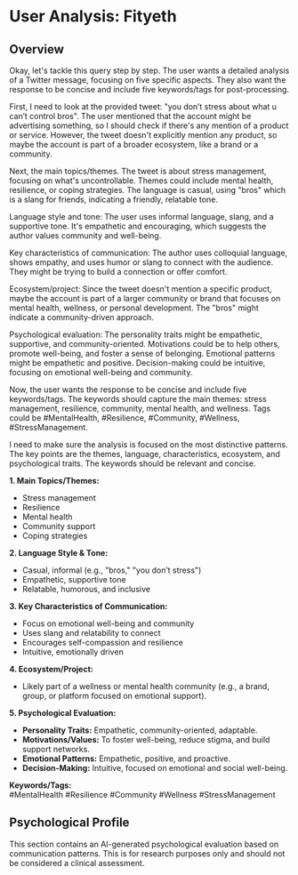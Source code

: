 # User Analysis: Fityeth

## Overview

<think>
Okay, let's tackle this query step by step. The user wants a detailed analysis of a Twitter message, focusing on five specific aspects. They also want the response to be concise and include five keywords/tags for post-processing.

First, I need to look at the provided tweet: "you don’t stress about what u can’t control bros". The user mentioned that the account might be advertising something, so I should check if there's any mention of a product or service. However, the tweet doesn't explicitly mention any product, so maybe the account is part of a broader ecosystem, like a brand or a community.

Next, the main topics/themes. The tweet is about stress management, focusing on what's uncontrollable. Themes could include mental health, resilience, or coping strategies. The language is casual, using "bros" which is a slang for friends, indicating a friendly, relatable tone.

Language style and tone: The user uses informal language, slang, and a supportive tone. It's empathetic and encouraging, which suggests the author values community and well-being.

Key characteristics of communication: The author uses colloquial language, shows empathy, and uses humor or slang to connect with the audience. They might be trying to build a connection or offer comfort.

Ecosystem/project: Since the tweet doesn't mention a specific product, maybe the account is part of a larger community or brand that focuses on mental health, wellness, or personal development. The "bros" might indicate a community-driven approach.

Psychological evaluation: The personality traits might be empathetic, supportive, and community-oriented. Motivations could be to help others, promote well-being, and foster a sense of belonging. Emotional patterns might be empathetic and positive. Decision-making could be intuitive, focusing on emotional well-being and community.

Now, the user wants the response to be concise and include five keywords/tags. The keywords should capture the main themes: stress management, resilience, community, mental health, and wellness. Tags could be #MentalHealth, #Resilience, #Community, #Wellness, #StressManagement.

I need to make sure the analysis is focused on the most distinctive patterns. The key points are the themes, language, characteristics, ecosystem, and psychological traits. The keywords should be relevant and concise.
</think>

**1. Main Topics/Themes:**  
- Stress management  
- Resilience  
- Mental health  
- Community support  
- Coping strategies  

**2. Language Style & Tone:**  
- Casual, informal (e.g., "bros," "you don’t stress")  
- Empathetic, supportive tone  
- Relatable, humorous, and inclusive  

**3. Key Characteristics of Communication:**  
- Focus on emotional well-being and community  
- Uses slang and relatability to connect  
- Encourages self-compassion and resilience  
- Intuitive, emotionally driven  

**4. Ecosystem/Project:**  
- Likely part of a wellness or mental health community (e.g., a brand, group, or platform focused on emotional support).  

**5. Psychological Evaluation:**  
- **Personality Traits:** Empathetic, community-oriented, adaptable.  
- **Motivations/Values:** To foster well-being, reduce stigma, and build support networks.  
- **Emotional Patterns:** Empathetic, positive, and proactive.  
- **Decision-Making:** Intuitive, focused on emotional and social well-being.  

**Keywords/Tags:**  
#MentalHealth #Resilience #Community #Wellness #StressManagement

## Psychological Profile

This section contains an AI-generated psychological evaluation based on communication patterns. This is for research purposes only and should not be considered a clinical assessment.